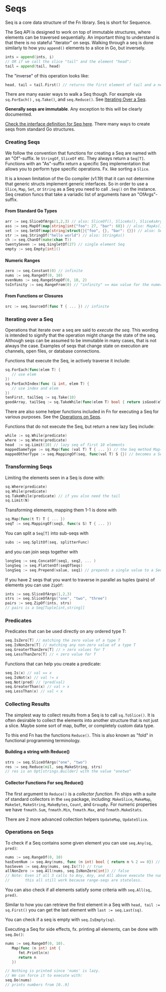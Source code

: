Seqs
====
Seq is a core data structure of the Fn library. Seq is short for Sequence.

The Seq API is designed to work on top of immutable structures, where elements can be traversed sequentially.
An important thing to understand is that there is no stateful "iterator" on seqs.
Walking through a seq is done similarly to how you `append()` elements to a slice in Go, but inversely.

```go
ints = append(ints, i)
// OR if we call the slice "tail" and the element "head":
tail = append(tail, head)
```
The "inverse" of this operation looks like:
```go
head, tail = tail.First() // returns the first element of tail and a new tail
```
There are many easier ways to walk a Seq though. For example via `sq.ForEach()`
, `sq.Take()`, and `seq.Reduce()`. See [Iterating Over a Seq](#iterating-over-a-seq).

**Generally seqs are immutable**. Any exception to this will be clearly documented.

[Check the interface definition for Seq here](https://github.com/kamstrup/fn/blob/main/seq/seq.go).
There many ways to create seqs from standard Go structures.

### Creating Seqs
We follow the convention that functions for creating a Seq are named with an "Of"-suffix.
Ie `StringOf`, `SliceOf` etc. They always return a `Seq[T]`. Functions with an "As"-suffix
return a specific Seq implementation that allows you to perform type specific operations.
Fx. like sorting a `Slice`.

It is a known limitation of the Go compiler (v1.19) that it
can not determine that generic structs implement generic interfaces. So in order to use
a `Slice`, `Map`, `Set`, or `String` as a Seq you need to call `.Seq()` on the instance.
Seq creation funcs that take a variadic list of arguments have an "OfArgs"-suffix.

#### From Standard Go Types
```go
arr := seq.SliceOfArgs(1,2,3) // also: SliceOf(), SliceAs(), SliceAsArgs()
ass := seq.MapOf(map[string]int{"foo": 27, "bar": 68}) // also: MapAs()
set := seq.SetOf(map[string]struct{}{"foo", {}, "bar": {}}) // also: SetAs()
str := seq.StringOf("hello world") // also: StringAs()
ch := seq.ChanOf(make(chan T))
twentySeven := seq.SingletOf(27) // single element Seq
empty := seq.Empty[int]()
```

#### Numeric Ranges
```go
zero := seq.Constant(0) // infinite
nums := seq.RangeOf(0, 10)
evenNums := seq.RangeStepOf(0, 10, 2)
toInfinity := seq.RangeFrom(0) // "infinity" == max value for the numeric type 
```

#### From Functions or Closures
```go
src := seq.SourceOf(func T { ... }) // infinite
```

### Iterating over a Seq
Operations that iterate over a seq are said to *execute the seq*. This wording is intended to
signify that the operation might change the state of the seq. Although seqs can be assumed to be
immutable in many cases, that is not always the case. Examples of seqs that change state on execution are
channels, open files, or database connections.

Functions that execute the Seq, ie actively traverse it include:
```go
sq.ForEach(func(elem T) {
   // use elem
})
sq.ForEachIndex(func (i int, elem T) {
   // use index and elem
})
tenFirst, tailSeq := sq.Take(10)
goodArray, tailSeq := sq.TakeWhile(func(elem T) bool { return isGood(elem)})
```
There are also some helper functions included in Fn for executing a Seq for various purposes.
See the [Operations on Seqs](#operations-on-seqs).

Functions that do not execute the Seq, but return a new lazy Seq include:
```go
while := sq.While(predicate)
where := sq.Where(predicate)
head  := sq.Limit(10) // lazy seq of first 10 elements
mappedSameType := sq.Map(func (val T) T { ... }) // the Seq method Map() can only produce a seq of the same type
mappedOtherType := seq.MappingOf(seq, func(val T) S {}) // becomes a Seq[S]
```

### Transforming Seqs
Limiting the elements seen in a Seq is done with:
```go
sq.Where(predicate)
sq.While(predicate)
sq.TakeWhile(predicate) // if you also need the tail
sq.Limit(N)
```
Transforming elements, mapping them 1-1 is done with
```go
sq.Map(func(t T) T { ... })
seqT := seq.MappingOf(seqS, func(s S) T { ... })
```
You can split a `Seq[T]` into sub-seqs with
```go
subs := seq.SplitOf(seq, splitterFunc)
```
and you can join seqs together with
```go
longSeq := seq.ConcatOf(seq1, seq2, ... )
longSeq := seq.FlattenOf(seqOfSeqs)
longSeq := seq.Prepend(value, seq1) // prepends a single value to a Seq
```

If you have 2 seqs that you want to traverse in parallel as tuples (pairs) of elements
you can use `ZipOf`:
```go
ints := seq.SliceOfArgs(1,2,3)
strs := seq.SliceOfArgs("one", "two", "three")
pairs := seq.ZipOf(ints, strs)
// pairs is a Seq[Tuple[int,string]]
```

### Predicates
Predicates that can be used directly on any ordered type T:
```go
seq.IsZero[T] // matching the zero value of a type T 
seq.IsNonZero[T] // matching any non-zero value of a type T
seq.GreaterThanZero[T] // > zero values for T
seq.LessThanZero[T] // < zero value for T
```

Functions that can help you create a predicate:
```go
seq.Is(x) // val == x
seq.IsNot(x) // val != x
seq.Not(pred) // !pred(val)
seq.GreaterThan(x) // val > x
seq.LessThan(x) // val < x
```

### Collecting Results
The simplest way to collect results from a Seq is to call `sq.ToSlice()`.
It is often desirable to collect the elements into another structure that is not
just a slice. Maybe some sort of map, buffer, or completely custom data type.

To this end Fn has the functions `Reduce()`. This is also known as "fold" in
functional programming terminology.

#### Building a string with Reduce()
```go
strs := seq.SliceOfArgs("one", "two")
res := seq.Reduce(nil, seq.MakeString, strs)
// res is an Opt[strings.Builder] with the value "onetwo"
```

#### Collector Functions For seq.Reduce()
The first argument to `Reduce()` is a *collector function*.
Fn ships with a suite of standard collectors in the `seq` package, including:
`MakeSlice`, `MakeMap`, `MakeSet`, `MakeString`, `MakeBytes`, `Count`, and `GroupBy`.
For numeric properties we have
`fnmath.Sum`, `fnmath.Min`, `fnmath.Max`, and `fnmath.MakeStats`.

There are 2 more advanced collection helpers `UpdateMap`, `UpdateSlice`.


### Operations on Seqs
To check if a Seq contains some given element you can use `seq.Any(sq, pred)`:
```go
nums := seq.RangeOf(0, 10)
hasEvenNum := seq.Any(nums, func (n int) bool { return n % 2 == 0}) // true
hasSeven := seq.Any(nums, seq.Is(7)) // true
allNonZero := seq.All(nums, seq.IsNonZero[int]) // false
// Note: Even if all 3 calls to Any, Any, and All above execute the nums seq
//       this all still work because range-seqs are stateless.
```
You can also check if all elements satisfy some criteria with `seq.All(sq, pred)`.

Similar to how you can retrieve the first element in a Seq with `head, tail := sq.First()`
you can get the last element with `last := seq.Last(sq)`.

You can check if a seq is empty with `seq.IsEmpty(sq)`.

Executing a Seq for side effects, fx. printing all elements, can be done with `seq.Do()`:
```.go
nums := seq.RangeOf(0, 10).
   Map(func (n int) int {
      fmt.Println(n)
      return n
   })

// Nothing is printed since 'nums' is lazy.
// We can force it to execute with:
seq.Do(nums)
// prints numbers from [0..9]
```